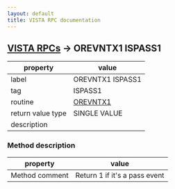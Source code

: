 ```yaml
---
layout: default
title: VISTA RPC documentation
---
```




## [VISTA RPCs](TableOfContent.md) &#8594; OREVNTX1 ISPASS1 

 property | value 
--- | --- 
 label | OREVNTX1 ISPASS1
 tag | ISPASS1
 routine | [OREVNTX1](http://code.osehra.org/dox/Routine_OREVNTX1_source.html)
 return value type | SINGLE VALUE
 description | 


### Method description

 property | value 
--- | --- 
 Method comment | Return 1 if it's a pass event